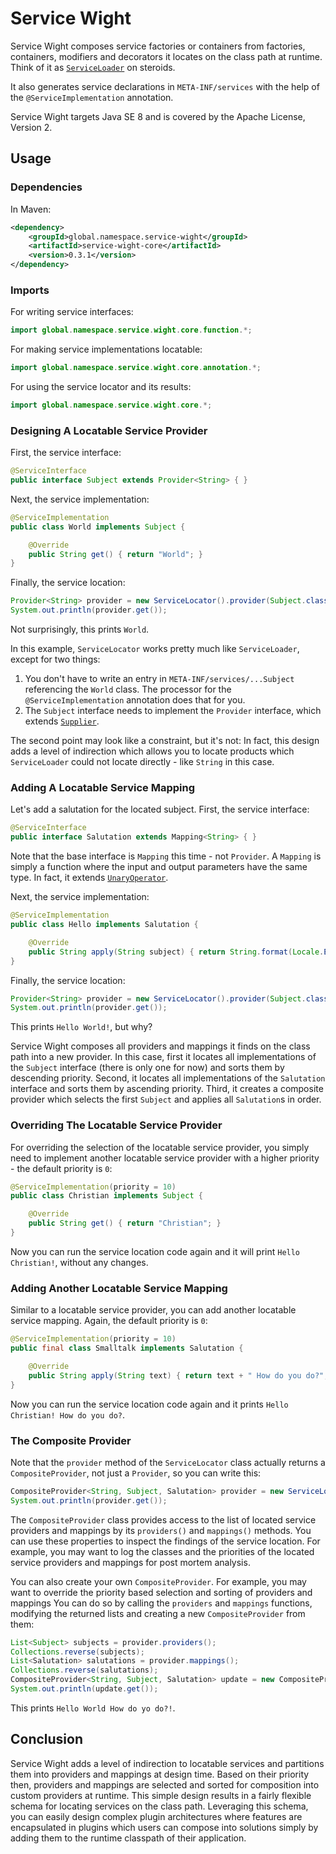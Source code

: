 # Service Wight

Service Wight composes service factories or containers from factories, containers, modifiers and decorators it locates
on the class path at runtime. 
Think of it as [`ServiceLoader`] on steroids.

It also generates service declarations in `META-INF/services` with the help of the `@ServiceImplementation` annotation.

Service Wight targets Java SE 8 and is covered by the Apache License, Version 2.

## Usage

### Dependencies

In Maven:

```xml
<dependency>
    <groupId>global.namespace.service-wight</groupId>
    <artifactId>service-wight-core</artifactId>
    <version>0.3.1</version>
</dependency>
```

### Imports

For writing service interfaces:

```java
import global.namespace.service.wight.core.function.*;
```

For making service implementations locatable:

```java
import global.namespace.service.wight.core.annotation.*;
```

For using the service locator and its results:

```java
import global.namespace.service.wight.core.*;
```

### Designing A Locatable Service Provider

First, the service interface:

```java
@ServiceInterface
public interface Subject extends Provider<String> { }
```

Next, the service implementation:

```java
@ServiceImplementation
public class World implements Subject {

    @Override    
    public String get() { return "World"; }
}
```

Finally, the service location:

```java
Provider<String> provider = new ServiceLocator().provider(Subject.class);
System.out.println(provider.get());
```

Not surprisingly, this prints `World`.

In this example, `ServiceLocator` works pretty much like `ServiceLoader`, except for two things:

1. You don't have to write an entry in `META-INF/services/...Subject` referencing the `World` class.
   The processor for the `@ServiceImplementation` annotation does that for you.
2. The `Subject` interface needs to implement the `Provider` interface, which extends [`Supplier`].

The second point may look like a constraint, but it's not:
In fact, this design adds a level of indirection which allows you to locate products which `ServiceLoader` could not 
locate directly - like `String` in this case.  

### Adding A Locatable Service Mapping

Let's add a salutation for the located subject.
First, the service interface:

```java
@ServiceInterface
public interface Salutation extends Mapping<String> { }
```

Note that the base interface is `Mapping` this time - not `Provider`.
A `Mapping` is simply a function where the input and output parameters have the same type.
In fact, it extends [`UnaryOperator`].

Next, the service implementation:

```java
@ServiceImplementation
public class Hello implements Salutation {

    @Override
    public String apply(String subject) { return String.format(Locale.ENGLISH, "Hello %s!", subject); }
}
```

Finally, the service location:

```java
Provider<String> provider = new ServiceLocator().provider(Subject.class, Salutation.class);
System.out.println(provider.get());
```

This prints `Hello World!`, but why?

Service Wight composes all providers and mappings it finds on the class path into a new provider.
In this case, first it locates all implementations of the `Subject` interface (there is only one for now) and sorts them 
by descending priority.
Second, it locates all implementations of the `Salutation` interface and sorts them by ascending priority.
Third, it creates a composite provider which selects the first `Subject` and applies all `Salutation`s in order.  

### Overriding The Locatable Service Provider

For overriding the selection of the locatable service provider, you simply need to implement another locatable service 
provider with a higher priority - the default priority is `0`:

```java
@ServiceImplementation(priority = 10)
public class Christian implements Subject {

    @Override
    public String get() { return "Christian"; }
}
```

Now you can run the service location code again and it will print `Hello Christian!`, without any changes. 

### Adding Another Locatable Service Mapping

Similar to a locatable service provider, you can add another locatable service mapping.
Again, the default priority is `0`:

```java
@ServiceImplementation(priority = 10)
public final class Smalltalk implements Salutation {

    @Override
    public String apply(String text) { return text + " How do you do?"; }
}
```

Now you can run the service location code again and it prints `Hello Christian! How do you do?`.

### The Composite Provider

Note that the `provider` method of the `ServiceLocator` class actually returns a `CompositeProvider`, not just a 
`Provider`, so you can write this:

```java
CompositeProvider<String, Subject, Salutation> provider = new ServiceLocator().provider(Subject.class, Salutation.class);
System.out.println(provider.get());
```

The `CompositeProvider` class provides access to the list of located service providers and mappings by its `providers()` 
and `mappings()` methods.
You can use these properties to inspect the findings of the service location.
For example, you may want to log the classes and the priorities of the located service providers and mappings for post
mortem analysis.

You can also create your own `CompositeProvider`.
For example, you may want to override the priority based selection and sorting of providers and mappings
You can do so by calling the `providers` and `mappings` functions, modifying the returned lists and creating a new 
`CompositeProvider` from them:

```java
List<Subject> subjects = provider.providers();
Collections.reverse(subjects);
List<Salutation> salutations = provider.mappings();
Collections.reverse(salutations);
CompositeProvider<String, Subject, Salutation> update = new CompositeProvider<>(subjects, salutations);
System.out.println(update.get());
```

This prints `Hello World How do yo do?!`.
 
## Conclusion

Service Wight adds a level of indirection to locatable services and partitions them into providers and mappings at 
design time.
Based on their priority then, providers and mappings are selected and sorted for composition into custom providers at 
runtime. 
This simple design results in a fairly flexible schema for locating services on the class path.
Leveraging this schema, you can easily design complex plugin architectures where features are encapsulated in plugins 
which users can compose into solutions simply by adding them to the runtime classpath of their application. 

[`ServiceLoader`]: https://docs.oracle.com/javase/8/docs/api/java/util/ServiceLoader.html
[`Supplier`]: https://docs.oracle.com/javase/8/docs/api/java/util/function/Supplier.html
[`UnaryOperator`]: https://docs.oracle.com/javase/8/docs/api/java/util/function/UnaryOperator.html
